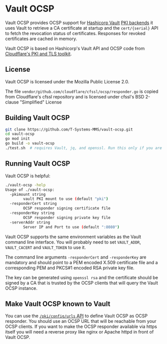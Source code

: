 Vault OCSP
==========

Vault OCSP provides OCSP support for
[Hashicorp Vault](https://www.vaultproject.io/)
[PKI backends](https://www.vaultproject.io/docs/secrets/pki/index.html)
it uses Vault to retrieve a CA certificate at startup and the
`cert/{serial}` API to fetch the revocation status of certificates.
Responses for revoked certificates are cached in memory.

Vault OCSP is based on Hashicorp's Vault API and OCSP code from [Cloudflare's PKI and TLS toolkit](https://cfssl.org/).

License
-------

Vault OCSP is licensed under the Mozilla Public License 2.0.

The file `vendor/github.com/cloudflare/cfssl/ocsp/responder.go` is
copied from Cloudflare's cfssl repository and is licensed under cfssl's
BSD 2-clause "Simplified" License

Building Vault OCSP
-------------------

```bash
git clone https://github.com/T-Systems-MMS/vault-ocsp.git
cd vault-ocsp
go mod init
go build -o vault-ocsp
./test.sh  # requires Vault, jq, and openssl. Run this only if you are not already running vault on localhost.
```

Running Vault OCSP
------------------

Vault OCSP is helpful:

```bash
./vault-ocsp -help
Usage of ./vault-ocsp:
  -pkimount string
        vault PKI mount to use (default "pki")
  -responderCert string
        OCSP responder signing certificate file
  -responderKey string
        OCSP responder signing private key file
  -serverAddr string
        Server IP and Port to use (default ":8080")
```

Vault OCSP supports the same environment variables as the Vault command
line interface. You will probably need to set `VAULT_ADDR`,
`VAULT_CACERT` and `VAULT_TOKEN` to use it.

The command line arguments `-responderCert` and `-responderKey` are
mandatory and should point to a PEM encoded X.509 certificate file and
a corresponding PEM and PKCS#1 encoded RSA private key file.

The key can be generated using `openssl rsa` and the certificate should
be signed by a CA that is trusted by the OCSP clients that will query
the Vault OCSP instance.

Make Vault OCSP known to Vault
------------------------------

You can use the
[`/pki/config/urls` API](https://www.vaultproject.io/api/secret/pki/index.html#set-urls)
to define Vault OCSP as OCSP responder. You should use an OCSP URL that
will be reachable from your OCSP clients. If you want to make the OCSP
responder available via https itself you will need a reverse proxy like
nginx or Apache httpd in front of Vault OCSP.
